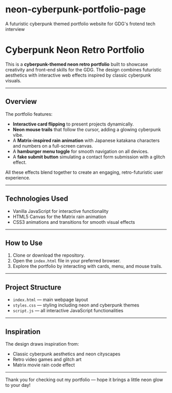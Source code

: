 # neon-cyberpunk-portfolio-page
A futuristic cyberpunk themed portfolio website for GDG's frotend tech interview
# Cyberpunk Neon Retro Portfolio

This is a **cyberpunk-themed neon retro portfolio** built to showcase creativity and front-end skills for the GDG. The design combines futuristic aesthetics with interactive web effects inspired by classic cyberpunk visuals.

---

## Overview

The portfolio features:

- **Interactive card flipping** to present projects dynamically.
- **Neon mouse trails** that follow the cursor, adding a glowing cyberpunk vibe.
- A **Matrix-inspired rain animation** with Japanese katakana characters and numbers on a full-screen canvas.
- A **hamburger menu toggle** for smooth navigation on all devices.
- A **fake submit button** simulating a contact form submission with a glitch effect.

All these effects blend together to create an engaging, retro-futuristic user experience.

---

## Technologies Used

- Vanilla JavaScript for interactive functionality
- HTML5 Canvas for the Matrix rain animation
- CSS3 animations and transitions for smooth visual effects

---

## How to Use

1. Clone or download the repository.
2. Open the `index.html` file in your preferred browser.
3. Explore the portfolio by interacting with cards, menu, and mouse trails.

---

## Project Structure

- `index.html` — main webpage layout
- `styles.css` — styling including neon and cyberpunk themes
- `script.js` — all interactive JavaScript functionalities

---

## Inspiration

The design draws inspiration from:

- Classic cyberpunk aesthetics and neon cityscapes
- Retro video games and glitch art
- Matrix movie rain code effect

---

Thank you for checking out my portfolio — hope it brings a little neon glow to your day!
